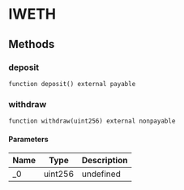 # IWETH









## Methods

### deposit

```solidity
function deposit() external payable
```






### withdraw

```solidity
function withdraw(uint256) external nonpayable
```





#### Parameters

| Name | Type | Description |
|---|---|---|
| _0 | uint256 | undefined




